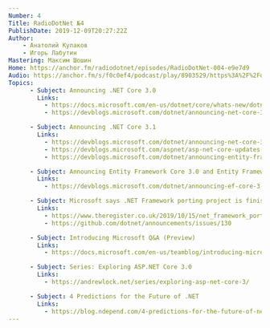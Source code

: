 ```yaml
---
Number: 4
Title: RadioDotNet №4
PublishDate: 2019-12-09T20:27:22Z
Author:
    - Анатолий Кулаков
    - Игорь Лабутин
Mastering: Максим Шошин
Home: https://anchor.fm/radiodotnet/episodes/RadioDotNet-004-e9e7d9
Audio: https://anchor.fm/s/f0c0ef4/podcast/play/8903529/https%3A%2F%2Fd3ctxlq1ktw2nl.cloudfront.net%2Fproduction%2F2019-11-9%2F37363761-44100-2-443803cce13ec.mp3
Topics:
      - Subject: Announcing .NET Core 3.0
        Links:
          - https://docs.microsoft.com/en-us/dotnet/core/whats-new/dotnet-core-3-0
          - https://devblogs.microsoft.com/dotnet/announcing-net-core-3-0/

      - Subject: Announcing .NET Core 3.1
        Links:
          - https://devblogs.microsoft.com/dotnet/announcing-net-core-3-1/
          - https://devblogs.microsoft.com/aspnet/asp-net-core-updates-in-net-core-3-1/
          - https://devblogs.microsoft.com/dotnet/announcing-entity-framework-core-3-1-and-entity-framework-6-4/

      - Subject: Announcing Entity Framework Core 3.0 and Entity Framework 6.3 General Availability
        Links:
          - https://devblogs.microsoft.com/dotnet/announcing-ef-core-3-0-and-ef-6-3-general-availability/

      - Subject: Microsoft says .NET Framework porting project is finished
        Links:
          - https://www.theregister.co.uk/2019/10/15/net_framework_port_end/
          - https://github.com/dotnet/announcements/issues/130

      - Subject: Introducing Microsoft Q&A (Preview)
        Links:
          - https://docs.microsoft.com/en-us/teamblog/introducing-microsoft-qanda

      - Subject: Series: Exploring ASP.NET Core 3.0
        Links:
          - https://andrewlock.net/series/exploring-asp-net-core-3/

      - Subject: 4 Predictions for the Future of .NET
        Links:
          - https://blog.ndepend.com/4-predictions-for-the-future-of-net/
---
```

